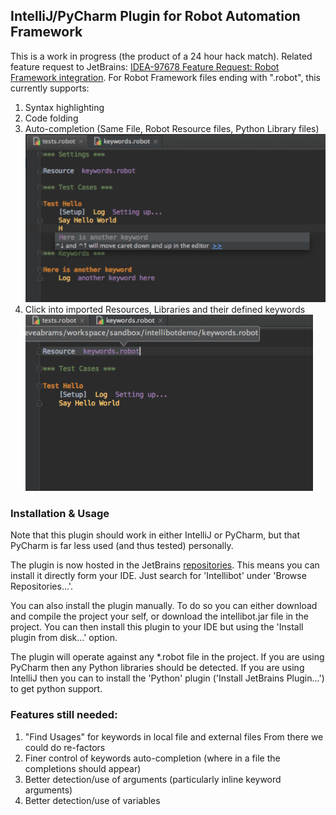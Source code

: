 ## IntelliJ/PyCharm Plugin for Robot Automation Framework

This is a work in progress (the product of a 24 hour hack match).
Related feature request to JetBrains: [IDEA-97678 Feature Request: Robot Framework integration](http://youtrack.jetbrains.com/issue/IDEA-97678).
For Robot Framework files ending with ".robot", this currently supports:

1. Syntax highlighting
2. Code folding
3. Auto-completion (Same File, Robot Resource files, Python Library files)
   ![Syntax highlighting, code folding, local keyword completion](/examples/local_keyword_auto_complete.png)
4. Click into imported Resources, Libraries and their defined keywords
   ![Click into imported files](/examples/go_to_file.png)

### Installation & Usage

Note that this plugin should work in either IntelliJ or PyCharm, but that PyCharm is far less used (and thus tested) personally.

The plugin is now hosted in the JetBrains [repositories](http://plugins.jetbrains.com/plugin/7386?pr=github).
This means you can install it directly form your IDE.
Just search for 'Intellibot' under 'Browse Repositories...'.

You can also install the plugin manually.
To do so you can either download and compile the project your self, or download the intellibot.jar file in the project.
You can then install this plugin to your IDE but using the 'Install plugin from disk...' option.

The plugin will operate against any *.robot file in the project.
If you are using PyCharm then any Python libraries should be detected.
If you are using IntelliJ then you can to install the 'Python' plugin ('Install JetBrains Plugin...') to get python support.

### Features still needed:

1. "Find Usages" for keywords in local file and external files
   From there we could do re-factors
2. Finer control of keywords auto-completion (where in a file the completions should appear)
3. Better detection/use of arguments (particularly inline keyword arguments)
4. Better detection/use of variables